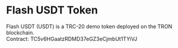 # Flash USDT Token

Flash USDT (USDT) is a TRC-20 demo token deployed on the TRON blockchain.  
Contract: TC5v6HGaatzRDMD37eGZ3eCjmbUt1TYiVJ
